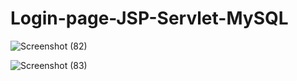 # Login-page-JSP-Servlet-MySQL
![Screenshot (82)](https://github.com/user-attachments/assets/e1593784-29fc-4626-9cec-6e1ae9975a98)

![Screenshot (83)](https://github.com/user-attachments/assets/73135c2c-8ae5-430a-a09b-e97b22de4f9f)
